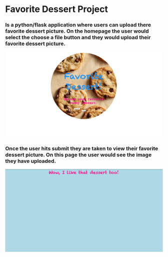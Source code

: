 # Favorite Dessert Project


### Is a python/flask application where users can upload there favorite dessert picture.  On the homepage the user would select the choose a file button and they would upload their favorite dessert picture. 
![alt image](https://github.com/cordaz1990/Favorite_Dessert_Project/blob/main/image/ScreenShot_HomePage.png)

### Once the user hits submit they are taken to view their favorite dessert picture. On this page the user would see the image they have uploaded.
![alt image](https://github.com/cordaz1990/Favorite_Dessert_Project/blob/main/image/ScreenShot_ImagePage%20.png)
